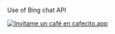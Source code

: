 Use of Bing chat API


[![Invitame un café en cafecito.app](https://cdn.cafecito.app/imgs/buttons/button_2.svg)](https://cafecito.app/leomm20)